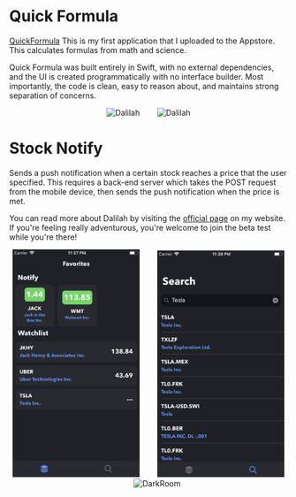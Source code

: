 # Quick Formula
[QuickFormula](https://github.com/PJ-1997/Formula) This is my first application that I uploaded to the Appstore. This calculates formulas from math and science.

Quick Formula was built entirely in Swift, with no external dependencies, and the UI is created programmatically with no interface builder. Most importantly, the code is clean, easy to reason about, and maintains strong separation of concerns.

<!-- <img src="images/darkroom/DarkRoomMaster.png" width="250" align="center" title="Darkroom GIF">&nbsp;&nbsp;&nbsp;&nbsp;&nbsp;&nbsp;&nbsp;&nbsp;&nbsp;&nbsp;<img src="images/darkroom/DarkRoomDetail.png" width="250" align="center" title="Darkroom GIF">&nbsp;&nbsp;&nbsp;&nbsp;&nbsp;&nbsp;&nbsp;&nbsp;&nbsp;&nbsp;<img src="images/darkroom/Darkroom-demo.gif" width="250" align="center" title="Darkroom GIF"><br><br> -->

<p align="center">
<img src="images/dalilah/DalilahMaster.png" width="230"  title="Dalilah">&nbsp;&nbsp;&nbsp;&nbsp;&nbsp;&nbsp;&nbsp;&nbsp;<img src="images/dalilah/DalilahDetail.png" width="230" title="Dalilah">
</p>

# Stock Notify
Sends a push notification when a certain stock reaches a price that the user specified. This requires a back-end server which takes the POST request from the mobile device, then sends the push notification when the price is met.

You can read more about Dalilah by visiting the [official page](https://cmillerco.com/dalilah) on my website. If you're feeling really adventurous, you're welcome to join the beta test while you're there!

<!-- <img src="images/dalilah/iPhone X-01MasterScreen_framed.png" width="250" title="iPhone X">&nbsp;&nbsp;&nbsp;&nbsp;&nbsp;&nbsp;&nbsp;&nbsp;&nbsp;&nbsp;<img src="images/dalilah/iPhone X-02DetailScreen_framed.png" width="250" title="iPhone X">&nbsp;&nbsp;&nbsp;&nbsp;&nbsp;&nbsp;&nbsp;&nbsp;&nbsp;&nbsp;<img src="images/dalilah/iPhone X-03SettingsScreen_framed.png" width="250" title="iPhone X"> -->

<p align="center">
<img src="Images/StockNotify/Favorites.jpg" width="230"  title="DarkRoom">&nbsp;&nbsp;&nbsp;&nbsp;&nbsp;&nbsp;&nbsp;&nbsp;<img src="Images/StockNotify/Search.jpg" width="230" title="DarkRoom">&nbsp;&nbsp;&nbsp;&nbsp;&nbsp;&nbsp;&nbsp;&nbsp;<img src="Images/StockNotify/Demo.gif" width="228" title="DarkRoom">
</p>
